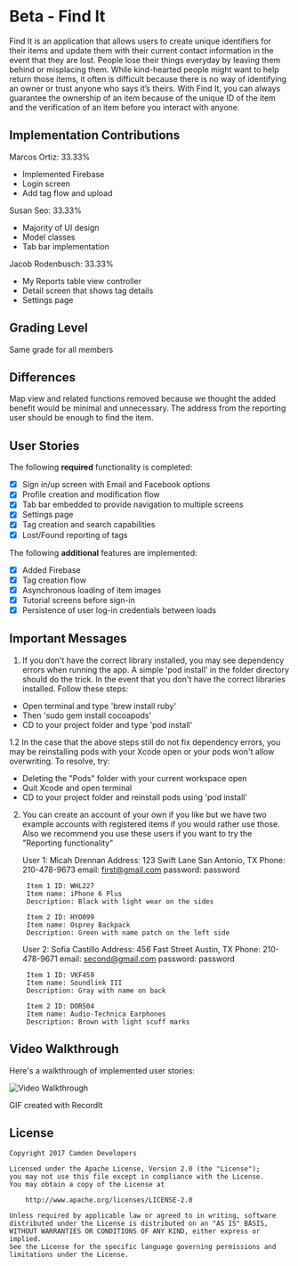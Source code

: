 # Beta - Find It

 Find It is an application that allows users to create unique identifiers for their items and update them with their current contact information in the event that they are lost. People lose their things everyday by leaving them behind or misplacing them. While kind-hearted people might want to help return those items, it often is difficult because there is no way of identifying an owner or trust anyone who says it’s theirs. With Find It, you can always guarantee the ownership of an item because of the unique ID of the item and the verification of an item before you interact with anyone.

## Implementation Contributions
Marcos Ortiz: 33.33%
 - Implemented Firebase
 - Login screen
 - Add tag flow and upload

Susan Seo: 33.33%
 - Majority of UI design
 - Model classes
 - Tab bar implementation

Jacob Rodenbusch: 33.33%
 - My Reports table view controller
 - Detail screen that shows tag details
 - Settings page

## Grading Level
 Same grade for all members

## Differences
 Map view and related functions removed because we thought the added benefit would be minimal and unnecessary. The address from the reporting user should be enough to find the item.

## User Stories

The following **required** functionality is completed:

- [X] Sign in/up screen with Email and Facebook options
- [X] Profile creation and modification flow
- [X] Tab bar embedded to provide navigation to multiple screens
- [X] Settings page
- [X] Tag creation and search capabilities
- [X] Lost/Found reporting of tags

The following **additional** features are implemented:

- [X] Added Firebase
- [X] Tag creation flow
- [X] Asynchronous loading of item images
- [X] Tutorial screens before sign-in
- [X] Persistence of user log-in credentials between loads

## Important Messages

1. If you don't have the correct library installed, you may see dependency errors when running the app. A simple 'pod install' in the folder directory should do the trick. In the event that you don't have the correct libraries installed. Follow these steps:
  - Open terminal and type 'brew install ruby'
  - Then 'sudo gem install cocoapods'
  - CD to your project folder and type 'pod install'

  1.2 In the case that the above steps still do not fix dependency errors, you may be reinstalling pods with your Xcode open or your pods won't allow overwriting. To resolve, try:
  - Deleting the "Pods" folder with your current workspace open
  - Quit Xcode and open terminal
  - CD to your project folder and reinstall pods using 'pod install'
  
2. You can create an account of your own if you like but we have two example accounts with registered items if you would rather use those. Also we recommend you use these users if you want to try the "Reporting functionality"

    User 1: Micah Drennan
    Address: 123 Swift Lane
             San Antonio, TX
    Phone: 210-478-9673
    email: first@gmail.com
    password: password

        Item 1 ID: WHL227
        Item name: iPhone 6 Plus
        Description: Black with light wear on the sides

        Item 2 ID: HYO099
        Item name: Osprey Backpack
        Description: Green with name patch on the left side

    User 2: Sofia Castillo
    Address: 456 Fast Street
             Austin, TX
    Phone: 210-478-9671
    email: second@gmail.com
    password: password

        Item 1 ID: VKF459
        Item name: Soundlink III
        Description: Gray with name on back

        Item 2 ID: DOR504
        Item name: Audio-Technica Earphones
        Description: Brown with light scuff marks

## Video Walkthrough

Here's a walkthrough of implemented user stories:

<img src='http://i.imgur.com/whSMAm2.gif' title='Video Walkthrough' width='' alt='Video Walkthrough' />

GIF created with RecordIt

## License

    Copyright 2017 Camden Developers

    Licensed under the Apache License, Version 2.0 (the "License");
    you may not use this file except in compliance with the License.
    You may obtain a copy of the License at

        http://www.apache.org/licenses/LICENSE-2.0

    Unless required by applicable law or agreed to in writing, software
    distributed under the License is distributed on an "AS IS" BASIS,
    WITHOUT WARRANTIES OR CONDITIONS OF ANY KIND, either express or implied.
    See the License for the specific language governing permissions and
    limitations under the License.
